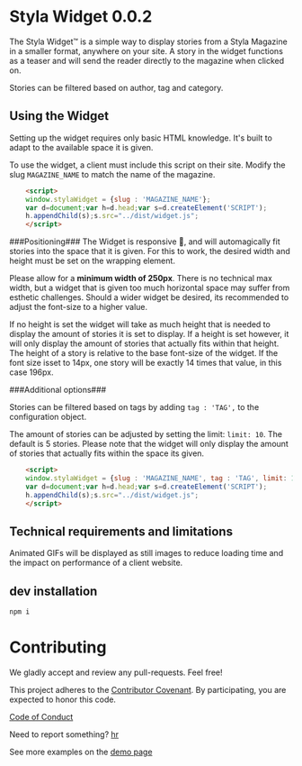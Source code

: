 Styla Widget  0.0.2
===================
The Styla Widget™ is a simple way to display stories from a Styla Magazine in a
smaller format, anywhere on your site. A story in the widget functions as
a teaser and will send the reader directly to the magazine when clicked on.

Stories can be filtered based on author, tag and category.

Using the Widget
-----
Setting up the widget requires only basic HTML knowledge. It's built to adapt
to the available space it is given.

To use the widget, a client must include this script on their site. Modify the
slug `MAGAZINE_NAME` to match the name of the magazine.

```html
    <script>
    window.stylaWidget = {slug : 'MAGAZINE_NAME'};
    var d=document;var h=d.head;var s=d.createElement('SCRIPT');
    h.appendChild(s);s.src="../dist/widget.js";
    </script>
```

###Positioning###
The Widget is responsive 🎉, and will automagically fit stories into the space
that it is given. For this to work, the desired width and height must be set on
the wrapping element.

Please allow for a **minimum width of 250px**. There is no technical max width,
but a widget that is given too much horizontal space may suffer from esthetic
challenges. Should a wider widget be desired, its recommended to adjust the
font-size to a higher value.

If no height is set the widget will take as much height that is needed to
display the amount of stories it is set to display. If a height is set however,
it will only display the amount of stories that actually fits within that height.
The height of a story is relative to the base font-size of the widget. If the font
size isset to 14px, one story will be exactly 14 times that value, in this case
196px.

###Additional options###

Stories can be filtered based on tags by adding `tag : 'TAG',` to the configuration
object.

The amount of stories can be adjusted by setting the limit: `limit: 10`. The
default is 5 stories. Please note that the widget will only display the amount
of stories that actually fits within the space its given.

```html
    <script>
    window.stylaWidget = {slug : 'MAGAZINE_NAME', tag : 'TAG', limit: 10};
    var d=document;var h=d.head;var s=d.createElement('SCRIPT');
    h.appendChild(s);s.src="../dist/widget.js";
    </script>
```

Technical requirements and limitations
-----

Animated GIFs will be displayed as still images to reduce loading time and the
impact on performance of a client website.

dev installation
----------------

`npm i`



Contributing
============

We gladly accept and review any pull-requests. Feel free!


This project adheres to the [Contributor Covenant](http://contributor-covenant.org/). By participating, you are expected to honor this code.

[Code of Conduct](https://github.com/styladev/widget/blob/master/CODE_OF_CONDUCT.md)

Need to report something? [hr](mailto:hr)


See more examples on the [demo page](./demo/index.html)
